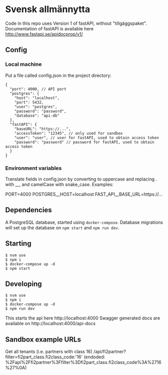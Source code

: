 # Svensk allmännytta

Code in this repo uses Version 1 of fastAPI, without "tillgäggspaket".
Documentation of fastAPI is available here http://www.fastapi.se/apidocprop/v1/ 

## Config

### Local machine

Put a file called config.json in the project directory:

```
{
  "port": 4000, // API port
  "postgres": {
    "host": "localhost",
    "port": 5432,
    "user": "postgres",
    "password": "password",
    "database": "api-db"
  },
  "fastAPI": {
    "baseURL": "https://...", 
    "accessToken": "12345", // only used for sandbox
    "user": "user", // user for fastAPI, used to obtain access token
    "password": "password" // password for fastAPI, used to obtain access token
  }
} 
```

### Environment variables

Translate fields in config.json by converting to uppercase and replacing . with __, and camelCase with snake_case. Examples:

PORT=4000
POSTGRES__HOST=localhost
FAST_API__BASE_URL=https://...


## Dependencies
A PostgreSQL database, started using `docker-compose`.
Database migrations will set up the database on `npm start` and `npm run dev`.

## Starting
```
$ nvm use
$ npm i
$ docker-compose up -d
$ npm start
```

## Developing
```
$ nvm use
$ npm i
$ docker-compose up -d
$ npm run dev
```

This starts the api here http://localhost:4000
Swagger generated docs are available on http://localhost:4000/api-docs

## Sandbox example URLs
Get all tenants (i.e. partners with class 16)
/api/fi2partner?filter=fi2part_class.fi2class_code:'16'
(endoded: %2Fapi%2Ffi2partner%3Ffilter%3Dfi2part_class.fi2class_code%3A%2716%27%0A)

